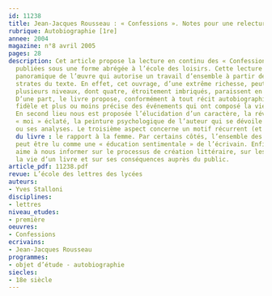 ```yaml
---
id: 11238
title: Jean-Jacques Rousseau : « Confessions ». Notes pour une relecture. Étude intégrale
rubrique: Autobiographie [1re]
annee: 2004
magazine: n°8 avril 2005
pages: 28
description: Cet article propose la lecture en continu des « Confessions » de Rousseau,
  publiées sous une forme abrégée à l’école des loisirs. Cette lecture offre une vision
  panoramique de l’œuvre qui autorise un travail d’ensemble à partir des différentes
  strates du texte. En effet, cet ouvrage, d’une extrême richesse, peut se lire à
  plusieurs niveaux, dont quatre, étroitement imbriqués, paraissent en assurer l’unité.
  D’une part, le livre propose, conformément à tout récit autobiographique, la relation
  fidèle et plus ou moins précise des événements qui ont composé la vie de Jean-Jacques.
  En second lieu nous est proposée l’élucidation d’un caractère, la révélation d’un
  « moi » éclaté, la peinture psychologique de l’auteur qui se dévoile dans ses confidences
  ou ses analyses. Le troisième aspect concerne un motif récurrent (et presque obsessionnel)
  du livre : le rapport à la femme. Par certains côtés, l’ensemble des « Confessions »
  peut être lu comme une « éducation sentimentale » de l’écrivain. Enfin, l’ouvrage
  aime à nous informer sur le processus de création littéraire, sur les étapes de
  la vie d’un livre et sur ses conséquences auprès du public.
article_pdf: 11238.pdf
revue: L’école des lettres des lycées
auteurs:
- Yves Stalloni
disciplines:
- lettres
niveau_etudes:
- première
oeuvres:
- Confessions
ecrivains:
- Jean-Jacques Rousseau
programmes:
- objet d’étude - autobiographie
siecles:
- 18e siècle
---
```

